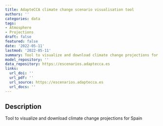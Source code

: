 ```yaml
---
title: AdapteCCA climate change scenario visualisation tool
authors: ''
categories: data
tags:
- Atmosphere
- Projections
draft: false
featured: false
date: '2022-05-11'
lastmod: '2022-05-11'
summary: Tool to visualize and download climate change projections for Spain
model_repository: ''
data_repository: https://escenarios.adaptecca.es
links:
  url_doi: ''
  url_pdf: ''
  url_source: https://escenarios.adaptecca.es
  url_docs: ''
---
```


## Description

Tool to visualize and download climate change projections for Spain

